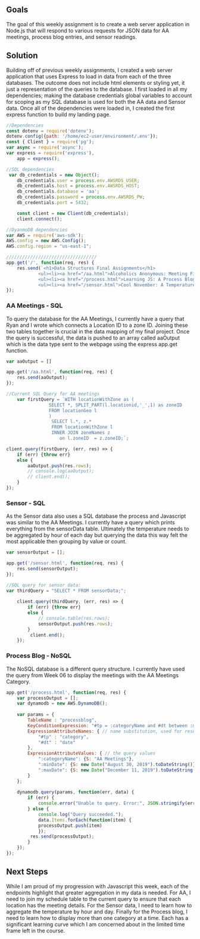 ## Goals 
The goal of this weekly assignment is to create a web server application in Node.js that will respond to various requests for JSON data for AA meetings, process blog entries, and sensor readings. 

## Solution  
Building off of previous weekly assignments, I created a web server application that uses Express to load in data from each of the three databases. The outcome does not include html elements or styling yet, it just a representation of the queries to the database. I first loaded in all my dependencies; making the database credentials global variables to account for scoping as my SQL database is used for both the AA data and Sensor data. Once all of the dependencies were loaded in, I created the first express function to build my landing page. 

```javascript
//Dependencies 
const dotenv = require('dotenv');
dotenv.config({path: '/home/ec2-user/environment/.env'});
const { Client } = require('pg');
var async = require('async');
var express = require('express'),
    app = express();

//SQL dependencies
 var db_credentials = new Object();
    db_credentials.user = process.env.AWSRDS_USER;
    db_credentials.host = process.env.AWSRDS_HOST;
    db_credentials.database = 'aa';
    db_credentials.password = process.env.AWSRDS_PW;
    db_credentials.port = 5432;

    const client = new Client(db_credentials);
    client.connect();

//DyanmoDB dependencies
var AWS = require('aws-sdk');
AWS.config = new AWS.Config();
AWS.config.region = "us-east-1";

//////////////////////////////////
app.get('/', function(req, res) {
    res.send(`<h1>Data Structures Final Assignments</h1>
            <ul><li><a href="/aa.html">Alcoholics Anonymous: Meeting Finder</a></li></ul>
            <ul><li><a href="/process.html">Learning JS: A Process Blog</a></li></ul>
            <ul><li><a href="/sensor.html">Cool November: A Temperature Visualization</a></li></ul>`);
});
```

### AA Meetings - SQL 
To query the database for the AA Meetings, I currently have a query that Ryan and I wrote which connects a Location ID to a zone ID. Joining these two tables together is crucial in the data mapping of my final project. Once the query is successful, the data is pushed to an array called aaOutput which is the data type sent to the webpage using the express app.get function. 

```javascript
var aaOutput = []

app.get('/aa.html', function(req, res) {
    res.send(aaOutput);
});

//Current SQL Query for AA meetings
    var firstQuery = `WITH locationWithZone as (
                SELECT *, SPLIT_PART(l.locationid,'_',1) as zoneID
                FROM locationGeo l
                )
                 SELECT l.*, z.*
                 FROM locationWithZone l
                 INNER JOIN zoneNames z 
                    on l.zoneID  = z.zoneID;`;

client.query(firstQuery, (err, res) => {
    if (err) {throw err}
    else {
        aaOutput.push(res.rows);
        // console.log(aaOutput);
        // client.end();
    }
});
```

### Sensor - SQL 
As the Sensor data also uses a SQL database the process and Javascript was similar to the AA Meetings. I currently have a query which prints everything from the sensorData table. Ultimately the temperature needs to be aggregated by hour of each day but querying the data this way felt the most applicable then grouping by value or count. 

```javascript
var sensorOutput = [];

app.get('/sensor.html', function(req, res) {
    res.send(sensorOutput);
});

//SQL query for sensor data: 
var thirdQuery = "SELECT * FROM sensorData;";
    
    client.query(thirdQuery, (err, res) => {
        if (err) {throw err}
        else {
            // console.table(res.rows);
            sensorOutput.push(res.rows);
        }
         client.end();
    });
```

### Process Blog - NoSQL 
The NoSQL database is a different query structure. I currently have used the query from Week 06 to display the meetings with the AA Meetings Category. 

```javascript
app.get('/process.html', function(req, res) {
    var processOutput = [];
    var dynamodb = new AWS.DynamoDB();
    
    var params = {
        TableName : "processblog",
        KeyConditionExpression: "#tp = :categoryName and #dt between :minDate and :maxDate", // the query expression
        ExpressionAttributeNames: { // name substitution, used for reserved words in DynamoDB
            "#tp" : "category", 
            "#dt" : "date"
        },
        ExpressionAttributeValues: { // the query values
            ":categoryName": {S: "AA Meetings"}, 
            ":minDate": {S: new Date("August 30, 2019").toDateString()},
            ":maxDate": {S: new Date("December 11, 2019").toDateString()}
        }
    };
    
    dynamodb.query(params, function(err, data) {
        if (err) {
            console.error("Unable to query. Error:", JSON.stringify(err, null, 2));
        } else {
            console.log("Query succeeded.");
            data.Items.forEach(function(item) {
            processOutput.push(item)
            });
         res.send(processOutput);
        }
    });
});
```

## Next Steps 
While I am proud of my progression with Javascript this week, each of the endpoints highlight that greater aggregation in my data is needed. For AA, I need to join my schedule table to the current query to ensure that each location has the meeting details. For the Sensor data, I need to learn how to aggregate the temperature by hour and day. Finally for the Process blog, I need to learn how to display more than one category at a time. Each has a significant learning curve which I am concerned about in the limited time frame left in the course. 
